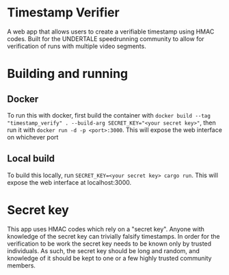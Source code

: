 # Timestamp Verifier
A web app that allows users to create a verifiable timestamp using HMAC codes. Built for the UNDERTALE speedrunning community to allow for verification of runs with multiple video segments.

# Building and running
## Docker
To run this with docker, first build the container with `docker build --tag "timestamp_verify" . --build-arg SECRET_KEY="<your secret key>"`, then run it with `docker run -d -p <port>:3000`. This will expose the web interface on whichever port 

## Local build
To build this locally, run `SECRET_KEY=<your secret key> cargo run`. This will expose the web interface at localhost:3000.

# Secret key
This app uses HMAC codes which rely on a "secret key". Anyone with knowledge of the secret key can trivially falsify timestamps. In order for the verification to be work the secret key needs to be known only by trusted individuals. As such, the secret key should be long and random, and knowledge of it should be kept to one or a few highly trusted community members.
